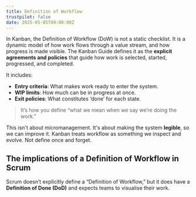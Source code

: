 ```yaml
---
title: Definition of Workflow
trustpilot: false
date: 2025-05-05T09:00:00Z
---
```


In Kanban, the Definition of Workflow (DoW) is not a static checklist. It is a dynamic model of how work flows through a value stream, and how progress is made visible. The Kanban Guide defines it as the **explicit agreements and policies** that guide how work is selected, started, progressed, and completed.

It includes:

- **Entry criteria**: What makes work ready to enter the system.
- **WIP limits**: How much can be in progress at once.
- **Exit policies**: What constitutes ‘done’ for each state.

> It’s how you define “what we mean when we say we’re doing the work.”

This isn't about micromanagement. It's about making the system **legible**, so we can improve it. Kanban treats workflow as something we inspect and evolve. Not define once and forget.

## The implications of a Definition of Workflow in Scrum

Scrum doesn’t explicitly define a “Definition of Workflow,” but it does have a **Definition of Done (DoD)** and expects teams to visualise their work.
